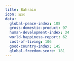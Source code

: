```yaml
---
title: Bahrain
icon: 🇧🇭
data:
  global-peace-index: 108
  gross-domestic-product: 97
  human-development-index: 34
  world-happiness-report: 62
  cost-of-living: 106
  good-country-index: 145
  global-freedom-score: 181
---
```

